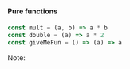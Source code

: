 #### Pure functions

```js
const mult = (a, b) => a * b
const double = (a) => a * 2
const giveMeFun = () => (a) => a
```


Note: 
